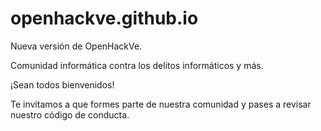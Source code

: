# openhackve.github.io

Nueva versión de OpenHackVe.

Comunidad informática contra los delitos informáticos y más.

¡Sean todos bienvenidos!

Te invitamos a que formes parte de nuestra comunidad y pases a revisar
nuestro código de conducta.
